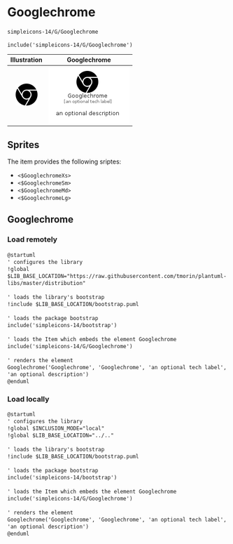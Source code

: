 # Googlechrome


```text
simpleicons-14/G/Googlechrome
```

```text
include('simpleicons-14/G/Googlechrome')
```



| Illustration | Googlechrome |
| :---: | :---: |
| ![illustration for Illustration](../../simpleicons-14/G/Googlechrome.png) | ![illustration for Googlechrome](../../simpleicons-14/G/Googlechrome.Local.png) |



## Sprites
The item provides the following sriptes:

- `<$GooglechromeXs>`
- `<$GooglechromeSm>`
- `<$GooglechromeMd>`
- `<$GooglechromeLg>`





## Googlechrome

### Load remotely
```plantuml
@startuml
' configures the library
!global $LIB_BASE_LOCATION="https://raw.githubusercontent.com/tmorin/plantuml-libs/master/distribution"

' loads the library's bootstrap
!include $LIB_BASE_LOCATION/bootstrap.puml

' loads the package bootstrap
include('simpleicons-14/bootstrap')

' loads the Item which embeds the element Googlechrome
include('simpleicons-14/G/Googlechrome')

' renders the element
Googlechrome('Googlechrome', 'Googlechrome', 'an optional tech label', 'an optional description')
@enduml
```

### Load locally
```plantuml
@startuml
' configures the library
!global $INCLUSION_MODE="local"
!global $LIB_BASE_LOCATION="../.."

' loads the library's bootstrap
!include $LIB_BASE_LOCATION/bootstrap.puml

' loads the package bootstrap
include('simpleicons-14/bootstrap')

' loads the Item which embeds the element Googlechrome
include('simpleicons-14/G/Googlechrome')

' renders the element
Googlechrome('Googlechrome', 'Googlechrome', 'an optional tech label', 'an optional description')
@enduml
```

